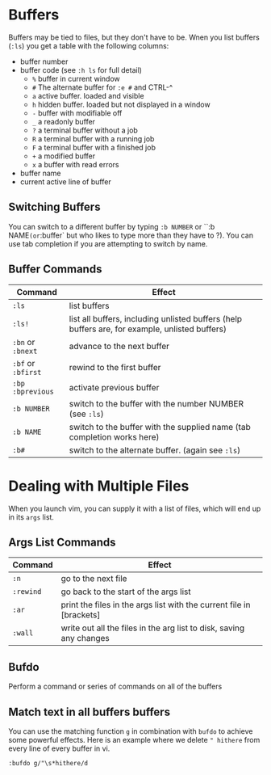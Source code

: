 # Buffers
Buffers may be tied to files, but they don't have to be. 
Wnen you list buffers (`:ls`) you get a table with the following columns:
- buffer number
- buffer code (see `:h ls` for full detail)
  - `%` buffer in current window
  - `#` The alternate buffer for `:e #` and CTRL-^
  - `a` active buffer. loaded and visible
  - `h` hidden buffer. loaded but not displayed in a window
  - `-` buffer with modifiable off
  - `_` a readonly buffer
  - `?` a terminal buffer without a job
  - `R` a terminal buffer with a running job
  - `F` a terminal buffer with a finished job
  - `+` a modified buffer
  - `x` a buffer with read errors
- buffer name
- current active line of buffer

## Switching Buffers
You can switch to a different buffer by typing `:b NUMBER` or ``:b NAME` (or `:buffer` but who likes to type more than they have to ?). You can use tab completion if you are attempting to switch by name.

## Buffer Commands
Command | Effect
--- | ---
`:ls` | list buffers
`:ls!` | list all buffers, including unlisted buffers (help buffers are, for example, unlisted buffers)
`:bn` or `:bnext` | advance to the next buffer
`:bf` or `:bfirst` | rewind to the first buffer
`:bp` `:bprevious` | activate previous buffer
`:b NUMBER` | switch to the buffer with the number NUMBER (see `:ls`)
`:b NAME` | switch to the buffer with the supplied name (tab completion works here)
`:b#` | switch to the alternate buffer. (again see `:ls`)

# Dealing with Multiple Files

When you launch vim, you can supply it with a list of files, which will end up in its  `args` list. 

## Args List Commands

Command | Effect
--- | ---
`:n` | go to the next file
`:rewind` | go back to the start of the args list
`:ar` | print the files in the args list with the current file in [brackets]
`:wall` | write out all the files in the arg list to disk, saving any changes

## Bufdo
Perform a command or series of commands on all of the buffers

## Match text in all buffers buffers 
You can use the matching function `g` in combination with `bufdo` to achieve some powerful effects. Here is an example where we 
delete `" hithere` from every line of every buffer in vi.
```
:bufdo g/"\s*hithere/d
```

